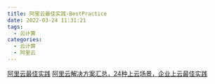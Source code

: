 ```yaml
---
title: 阿里云最佳实践-BestPractice
date: 2022-03-24 11:31:21
tags:
  - 云计算
categories:
  - 云计算  
  - 阿里云
---
```


<p></p>
<!-- more -->

[阿里云最佳实践](https://bp.aliyun.com/) 
[阿里云解决方案汇总，24种上云场景，企业上云最佳实践](https://zhuanlan.zhihu.com/p/446202318)
 
